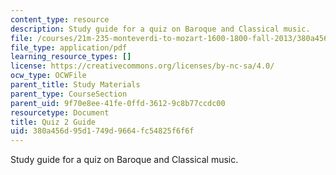 ```yaml
---
content_type: resource
description: Study guide for a quiz on Baroque and Classical music.
file: /courses/21m-235-monteverdi-to-mozart-1600-1800-fall-2013/380a456d95d1749d9664fc54825f6f6f_MIT21M_235_F13_Quiz_2_Guid.pdf
file_type: application/pdf
learning_resource_types: []
license: https://creativecommons.org/licenses/by-nc-sa/4.0/
ocw_type: OCWFile
parent_title: Study Materials
parent_type: CourseSection
parent_uid: 9f70e8ee-41fe-0ffd-3612-9c8b77ccdc00
resourcetype: Document
title: Quiz 2 Guide
uid: 380a456d-95d1-749d-9664-fc54825f6f6f
---
```

Study guide for a quiz on Baroque and Classical music.